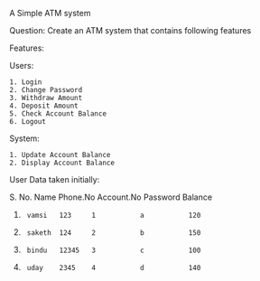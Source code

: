 A Simple ATM system

Question: Create an ATM system that contains following features

Features:

Users:

    1. Login
    2. Change Password
    3. Withdraw Amount
    4. Deposit Amount
    5. Check Account Balance
    6. Logout

System:

    1. Update Account Balance
    2. Display Account Balance


User Data taken initially:


S. No.      Name    Phone.No  Account.No     Password    Balance

1.      vamsi   123     1           a           120

2.      saketh  124     2           b           150

3.      bindu   12345   3           c           100

4.      uday    2345    4           d           140
